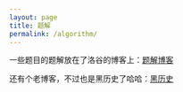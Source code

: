 ```yaml
---
layout: page
title: 题解
permalink: /algorithm/
---
```


一些题目的题解放在了洛谷的博客上：[题解博客](https://www.luogu.com.cn/blog/abel-abel/)

还有个老博客，不过也是黑历史了哈哈：[黑历史](https://liuxveyang.github.io/)
